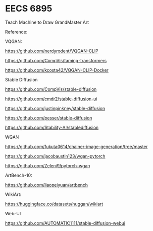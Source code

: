 # EECS 6895

Teach Machine to Draw GrandMaster Art

Reference:

VQGAN: 

https://github.com/nerdyrodent/VQGAN-CLIP

https://github.com/CompVis/taming-transformers

https://github.com/kcosta42/VQGAN-CLIP-Docker

Stable Diffusion

https://github.com/CompVis/stable-diffusion

https://github.com/cmdr2/stable-diffusion-ui

https://github.com/justinpinkney/stable-diffusion

https://github.com/pesser/stable-diffusion

https://github.com/Stability-AI/stablediffusion

WGAN

https://github.com/fukuta0614/chainer-image-generation/tree/master

https://github.com/jacobaustin123/wgan-pytorch

https://github.com/Zeleni9/pytorch-wgan

ArtBench-10:

https://github.com/liaopeiyuan/artbench

WikiArt:

https://huggingface.co/datasets/huggan/wikiart

Web-UI

https://github.com/AUTOMATIC1111/stable-diffusion-webui


